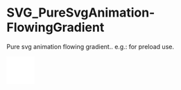 # SVG_PureSvgAnimation-FlowingGradient
Pure svg animation flowing gradient.. e.g.: for preload use.

<img src="./flowingGradient.min.svg" height="64" width="64">
